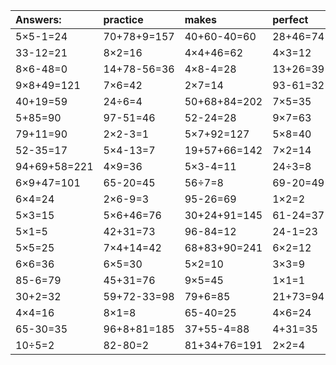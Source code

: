 | Answers: | practice | makes | perfect | ! |
| :--- | :--- | :--- | :--- | :--- |
| 5×5-1=24 | 70+78+9=157 | 40+60-40=60 | 28+46=74 | 3×2=6 | 
| 33-12=21 | 8×2=16 | 4×4+46=62 | 4×3=12 | 7×8-49=7 | 
| 8×6-48=0 | 14+78-56=36 | 4×8-4=28 | 13+26=39 | 83+7+18=108 | 
| 9×8+49=121 | 7×6=42 | 2×7=14 | 93-61=32 | 7×5-1=34 | 
| 40+19=59 | 24÷6=4 | 50+68+84=202 | 7×5=35 | 3×4=12 | 
| 5+85=90 | 97-51=46 | 52-24=28 | 9×7=63 | 4×8=32 | 
| 79+11=90 | 2×2-3=1 | 5×7+92=127 | 5×8=40 | 46+14=60 | 
| 52-35=17 | 5×4-13=7 | 19+57+66=142 | 7×2=14 | 21+97-26=92 | 
| 94+69+58=221 | 4×9=36 | 5×3-4=11 | 24÷3=8 | 9×2=18 | 
| 6×9+47=101 | 65-20=45 | 56÷7=8 | 69-20=49 | 4×7-4=24 | 
| 6×4=24 | 2×6-9=3 | 95-26=69 | 1×2=2 | 1+5-6=0 | 
| 5×3=15 | 5×6+46=76 | 30+24+91=145 | 61-24=37 | 4×5=20 | 
| 5×1=5 | 42+31=73 | 96-84=12 | 24-1=23 | 3×6+82=100 | 
| 5×5=25 | 7×4+14=42 | 68+83+90=241 | 6×2=12 | 18÷6=3 | 
| 6×6=36 | 6×5=30 | 5×2=10 | 3×3=9 | 8×3=24 | 
| 85-6=79 | 45+31=76 | 9×5=45 | 1×1=1 | 1+53-37=17 | 
| 30+2=32 | 59+72-33=98 | 79+6=85 | 21+73=94 | 48-43=5 | 
| 4×4=16 | 8×1=8 | 65-40=25 | 4×6=24 | 10-5=5 | 
| 65-30=35 | 96+8+81=185 | 37+55-4=88 | 4+31=35 | 36÷9=4 | 
| 10÷5=2 | 82-80=2 | 81+34+76=191 | 2×2=4 | 5×7+99=134 | 
